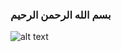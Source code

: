### بسم الله الرحمن الرحيم
![alt text](https://drive.google.com/file/d/1ryBz7H5JlIMZyA9v4_EKCvhcGVobqv_j/view?usp=sharing?raw=true)

